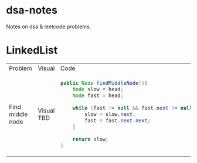 # dsa-notes
Notes on dsa &amp; leetcode problems.

# LinkedList

<table>
<tr>
<td> Problem </td> <td> Visual </td> <td> Code </td>
</tr>
  
<tr>
<td> Find middle node  </td>
<td> Visual TBD </td>
<td>
  
```java
public Node findMiddleNode(){
    Node slow = head;
    Node fast = head;
  
    while (fast != null && fast.next != null){
        slow = slow.next;
        fast = fast.next.next;
    }
    
    return slow;
}
```

</td>
</tr>

</table>
